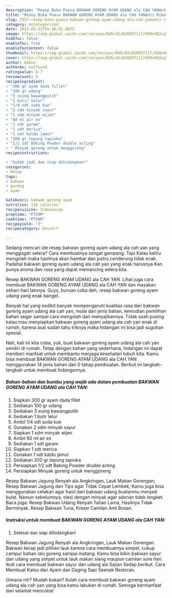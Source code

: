 ```yaml
---
description: "Resep Buka Puasa BAKWAN GORENG AYAM UDANG ala CAH YANAnti Ribet"
title: "Resep Buka Puasa BAKWAN GORENG AYAM UDANG ala CAH YANAnti Ribet"
slug: 2557-resep-buka-puasa-bakwan-goreng-ayam-udang-ala-cah-yananti-ribet
category: Uncategorized
date: 2023-03-22T05:46:52.887Z
image: https://img-global.cpcdn.com/recipes/6d5c42c82605f117/680x482cq70/bakwan-goreng-ayam-udang-ala-cah-yan-foto-resep-utama.jpg
hideToc: false
enableToc: true
enableTocContent: false
thumbnail: https://img-global.cpcdn.com/recipes/6d5c42c82605f117/680x482cq70/bakwan-goreng-ayam-udang-ala-cah-yan-foto-resep-utama.jpg
cover: https://img-global.cpcdn.com/recipes/6d5c42c82605f117/680x482cq70/bakwan-goreng-ayam-udang-ala-cah-yan-foto-resep-utama.jpg
author: Admin
authorAv: notfound
ratingvalue: 4.7
reviewcount: 5
recipeingredient:
- "300 gr ayam dada fillet"
- "100 gr udang"
- "3 siung bawangputih"
- "1 butir telur"
- "1/4 sdt soda kue"
- "2 sdm minyak sayur"
- "1 sdm minyak wijen"
- "60 ml air es"
- "1 sdt garam"
- "1 sdt merica"
- "1 sdt kaldu jamur"
- "200 gr tepung tapioka"
- "1/2 sdt Baking Powder double acting"
- " Minyak goreng untuk menggoreng"
recipeinstructions:

- "Sudah jadi dan siap dihidangkan!"
categories:
- Resep
tags:
- bakwan
- goreng
- ayam

katakunci: bakwan goreng ayam 
nutrition: 116 calories
recipecuisine: Indonesian
preptime: "PT29M"
cooktime: "PT50M"
recipeyield: "3"
recipecategory: Dessert

---
```



Sedang mencari ide resep bakwan goreng ayam udang ala cah yan yang menggugah selera? Cara membuatnya sangat gampang. Tapi Kalau keliru mengolah maka hasilnya akan hambar dan justru cenderung tidak enak. Padahal bakwan goreng ayam udang ala cah yan yang enak harusnya Kan punya aroma dan rasa yang dapat memancing selera kita.


Resep BAKWAN GORENG AYAM UDANG ala CAH YAN. Lihat juga cara membuat BAKWAN GORENG AYAM UDANG ala CAH YAN dan masakan sehari-hari lainnya. Guys, buruan coba deh, resep bakwan goreng ayam udang yang enak banget.

Banyak hal yang sedikit banyak mempengaruhi kualitas rasa dari bakwan goreng ayam udang ala cah yan, mulai dari jenis bahan, kemudian pemilihan bahan segar sampai cara mengolah dan menyajikannya. Tidak usah pusing kalau mau menyiapkan bakwan goreng ayam udang ala cah yan enak di rumah, karena asal sudah tahu triknya maka hidangan ini bisa jadi suguhan spesial.


Nah, kali ini kita coba, yuk, buat bakwan goreng ayam udang ala cah yan sendiri di rumah. Tetap dengan bahan yang sederhana, hidangan ini dapat memberi manfaat untuk membantu menjaga kesehatan tubuh kita. Kamu bisa membuat BAKWAN GORENG AYAM UDANG ala CAH YAN menggunakan 14 jenis bahan dan 0 tahap pembuatan. Berikut ini langkah-langkah untuk membuat hidangannya.

<!--inarticleads1-->

##### Bahan-bahan dan bumbu yang wajib ada dalam pembuatan BAKWAN GORENG AYAM UDANG ala CAH YAN:

1. Siapkan 300 gr ayam dada fillet
1. Sediakan 100 gr udang
1. Sediakan 3 siung bawangputih
1. Sediakan 1 butir telur
1. Ambil 1/4 sdt soda kue
1. Gunakan 2 sdm minyak sayur
1. Siapkan 1 sdm minyak wijen
1. Ambil 60 ml air es
1. Sediakan 1 sdt garam
1. Siapkan 1 sdt merica
1. Gunakan 1 sdt kaldu jamur
1. Sediakan 200 gr tepung tapioka
1. Persiapkan 1/2 sdt Baking Powder double acting
1. Persiapkan  Minyak goreng untuk menggoreng


Resep Bakwan Jagung Renyah ala Angkringan, Lauk Makan Gorengan; Resep Bakwan Jagung dan Tips agar Tidak Cepat Lembek; Kamu juga bisa menggunakan cetakan agar hasil dari bakwan udang buatanmu menjadi bulat. Namun sebelumnya, olesi dengan minyak agar adonan tidak lengket. Baca juga: Resep Bakwan Udang Renyah Tahan Lama, Hasilnya Tidak Berminyak. Resep Bakwan Tuna, Kreasi Camilan Anti Bosan. 

<!--inarticleads2-->

##### Instruksi untuk membuat BAKWAN GORENG AYAM UDANG ala CAH YAN:


1. Selesai dan siap dihidangkan!

Resep Bakwan Jagung Renyah ala Angkringan, Lauk Makan Gorengan. Bakwan kerap jadi pilihan lauk karena cara membuatnya simpel, cukup campur bahan lalu goreng sampai matang. Kamu bisa bikin bakwan sayur dan udang yang simpel untuk lauk makan siang maupun camilan sore hari. Ikuti cara membuat bakwan sayur dan udang ala Sajian Sedap berikut. Cara Membuat Katsu dari Ayam dan Daging Sapi Seenak Restoran. 

Gimana nih? Mudah bukan? Itulah cara membuat bakwan goreng ayam udang ala cah yan yang bisa kamu lakukan di rumah. Semoga bermanfaat dan selamat mencoba!
